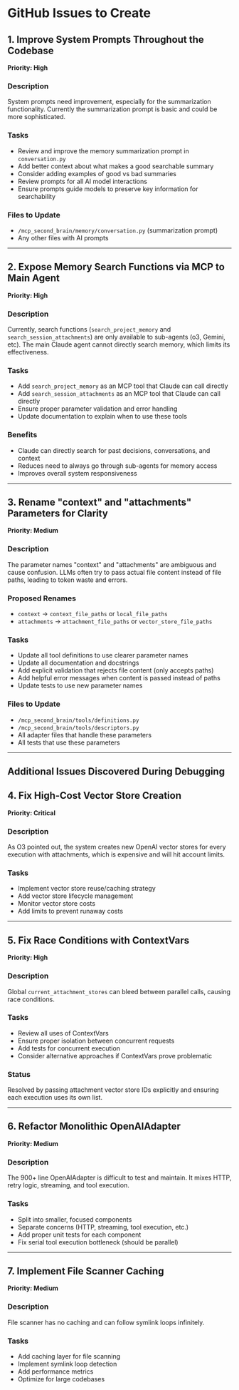 # GitHub Issues to Create

## 1. Improve System Prompts Throughout the Codebase
**Priority: High**

### Description
System prompts need improvement, especially for the summarization functionality. Currently the summarization prompt is basic and could be more sophisticated.

### Tasks
- Review and improve the memory summarization prompt in `conversation.py`
- Add better context about what makes a good searchable summary
- Consider adding examples of good vs bad summaries
- Review prompts for all AI model interactions
- Ensure prompts guide models to preserve key information for searchability

### Files to Update
- `/mcp_second_brain/memory/conversation.py` (summarization prompt)
- Any other files with AI prompts

---

## 2. Expose Memory Search Functions via MCP to Main Agent
**Priority: High**

### Description
Currently, search functions (`search_project_memory` and `search_session_attachments`) are only available to sub-agents (o3, Gemini, etc). The main Claude agent cannot directly search memory, which limits its effectiveness.

### Tasks
- Add `search_project_memory` as an MCP tool that Claude can call directly
- Add `search_session_attachments` as an MCP tool that Claude can call directly
- Ensure proper parameter validation and error handling
- Update documentation to explain when to use these tools

### Benefits
- Claude can directly search for past decisions, conversations, and context
- Reduces need to always go through sub-agents for memory access
- Improves overall system responsiveness

---

## 3. Rename "context" and "attachments" Parameters for Clarity
**Priority: Medium**

### Description
The parameter names "context" and "attachments" are ambiguous and cause confusion. LLMs often try to pass actual file content instead of file paths, leading to token waste and errors.

### Proposed Renames
- `context` → `context_file_paths` or `local_file_paths`
- `attachments` → `attachment_file_paths` or `vector_store_file_paths`

### Tasks
- Update all tool definitions to use clearer parameter names
- Update all documentation and docstrings
- Add explicit validation that rejects file content (only accepts paths)
- Add helpful error messages when content is passed instead of paths
- Update tests to use new parameter names

### Files to Update
- `/mcp_second_brain/tools/definitions.py`
- `/mcp_second_brain/tools/descriptors.py`
- All adapter files that handle these parameters
- All tests that use these parameters

---

## Additional Issues Discovered During Debugging

## 4. Fix High-Cost Vector Store Creation
**Priority: Critical**

### Description
As O3 pointed out, the system creates new OpenAI vector stores for every execution with attachments, which is expensive and will hit account limits.

### Tasks
- Implement vector store reuse/caching strategy
- Add vector store lifecycle management
- Monitor vector store costs
- Add limits to prevent runaway costs

---

## 5. Fix Race Conditions with ContextVars
**Priority: High**

### Description
Global `current_attachment_stores` can bleed between parallel calls, causing race conditions.

### Tasks
- Review all uses of ContextVars
- Ensure proper isolation between concurrent requests
- Add tests for concurrent execution
- Consider alternative approaches if ContextVars prove problematic

### Status
Resolved by passing attachment vector store IDs explicitly and ensuring
each execution uses its own list.

---

## 6. Refactor Monolithic OpenAIAdapter
**Priority: Medium**

### Description
The 900+ line OpenAIAdapter is difficult to test and maintain. It mixes HTTP, retry logic, streaming, and tool execution.

### Tasks
- Split into smaller, focused components
- Separate concerns (HTTP, streaming, tool execution, etc.)
- Add proper unit tests for each component
- Fix serial tool execution bottleneck (should be parallel)

---

## 7. Implement File Scanner Caching
**Priority: Medium**

### Description
File scanner has no caching and can follow symlink loops infinitely.

### Tasks
- Add caching layer for file scanning
- Implement symlink loop detection
- Add performance metrics
- Optimize for large codebases